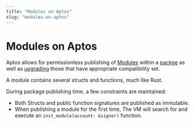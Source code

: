 ```yaml
---
title: "Modules on Aptos"
slug: "modules-on-aptos"
---
```


# Modules on Aptos

Aptos allows for permissionless publishing of [Modules](../book/modules-and-scripts.md) within a [packge](../book/packages.md) as well as [upgrading](../book/package-upgrades.md) those that have appropriate compatibility set.

A module contains several structs and functions, much like Rust.

During package publishing time, a few constraints are maintained:
* Both Structs and public function signatures are published as immutable.
* When publishing a module for the first time, The VM will search for and execute an `init_module(account: &signer)` function.
